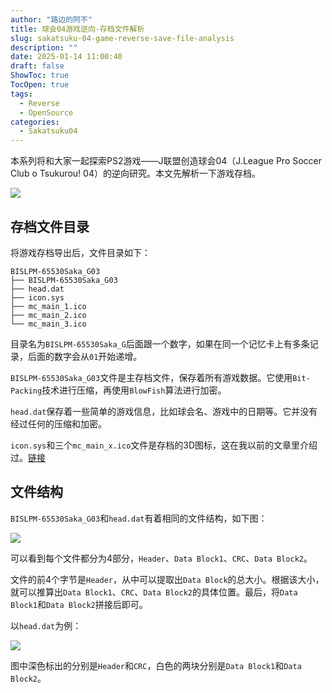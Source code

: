 ```yaml
---
author: "路边的阿不"
title: 球会04游戏逆向-存档文件解析
slug: sakatsuku-04-game-reverse-save-file-analysis
description: ""
date: 2025-01-14 11:00:40
draft: false
ShowToc: true
TocOpen: true
tags:
  - Reverse
  - OpenSource
categories:
  - Sakatsuku04
---
```


本系列将和大家一起探索PS2游戏——J联盟创造球会04（J.League Pro Soccer Club o Tsukurou! 04）的逆向研究。本文先解析一下游戏存档。

![](imgs/posts/2025-01-14-sakatsuku-04-game-reverse-save-file-analysis/cover.jpg)

## 存档文件目录

将游戏存档导出后，文件目录如下：

```
BISLPM-65530Saka_G03
├── BISLPM-65530Saka_G03
├── head.dat
├── icon.sys
├── mc_main_1.ico
├── mc_main_2.ico
└── mc_main_3.ico
```

目录名为`BISLPM-65530Saka_G`后面跟一个数字，如果在同一个记忆卡上有多条记录，后面的数字会从`01`开始递增。

`BISLPM-65530Saka_G03`文件是主存档文件，保存着所有游戏数据。它使用`Bit-Packing`技术进行压缩，再使用`BlowFish`算法进行加密。

`head.dat`保存着一些简单的游戏信息，比如球会名、游戏中的日期等。它并没有经过任何的压缩和加密。

`icon.sys`和三个`mc_main_x.ico`文件是存档的3D图标，这在我以前的文章里介绍过。[链接](https://babyno.top/posts/2023/10/parsing-ps2-3d-icon/)

## 文件结构

`BISLPM-65530Saka_G03`和`head.dat`有着相同的文件结构，如下图：

![](imgs/posts/2025-01-14-sakatsuku-04-game-reverse-save-file-analysis/saka_tool.jpg)

可以看到每个文件都分为4部分，`Header`、`Data Block1`、`CRC`、`Data Block2`。

文件的前4个字节是`Header`，从中可以提取出`Data Block`的总大小。根据该大小，就可以推算出`Data Block1`、`CRC`、`Data Block2`的具体位置。最后，将`Data Block1`和`Data Block2`拼接后即可。

以`head.dat`为例：

![](imgs/posts/2025-01-14-sakatsuku-04-game-reverse-save-file-analysis/2.jpg)

图中深色标出的分别是`Header`和`CRC`，白色的两块分别是`Data Block1`和`Data Block2`。